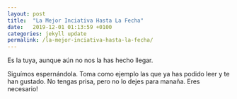 ```yaml
---
layout: post
title:  "La Mejor Inciativa Hasta La Fecha"
date:   2019-12-01 01:13:59 +0100
categories: jekyll update
permalink: /la-mejor-inciativa-hasta-la-fecha/
---
```

Es la tuya, aunque aún no nos la has hecho llegar.

Siguímos espernándola. Toma como ejemplo las que ya has podido leer y te han gustado. No tengas prisa, pero no lo dejes para manaña. Eres necesario!
